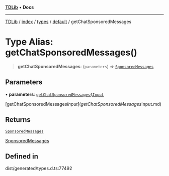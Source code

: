[**TDLib**](../../../../../../README.md) • **Docs**

***

[TDLib](../../../../../../modules.md) / [index](../../../../../README.md) / [types](../../../README.md) / [default](../README.md) / getChatSponsoredMessages

# Type Alias: getChatSponsoredMessages()

> **getChatSponsoredMessages**: (`parameters`) => [`SponsoredMessages`](SponsoredMessages.md)

## Parameters

• **parameters**: [`getChatSponsoredMessages$Input`](getChatSponsoredMessages$Input.md)

[getChatSponsoredMessages$Input](getChatSponsoredMessages$Input.md)

## Returns

[`SponsoredMessages`](SponsoredMessages.md)

[SponsoredMessages](SponsoredMessages.md)

## Defined in

dist/generated/types.d.ts:77492
